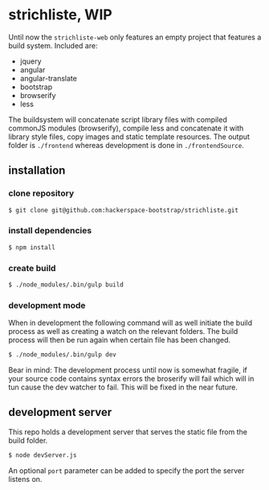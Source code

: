 # strichliste, WIP

Until now the `strichliste-web` only features an empty project that features a build system.
Included are:

* jquery
* angular
* angular-translate
* bootstrap
* browserify
* less

The buildsystem will concatenate script library files with compiled commonJS modules (browserify), compile less and concatenate it with library style files, copy images and static template resources.
The output folder is `./frontend` whereas development is done in `./frontendSource`.

## installation

### clone repository
````bash
$ git clone git@github.com:hackerspace-bootstrap/strichliste.git
````

### install dependencies
````bash
$ npm install
````

### create build
````bash
$ ./node_modules/.bin/gulp build
````

### development mode
When in development the following command will as well initiate the build process as well as creating a watch on the relevant folders.
The build process will then be run again when certain file has been changed.

````bash
$ ./node_modules/.bin/gulp dev
````

Bear in mind: The development process until now is somewhat fragile, if your source code contains syntax errors the broserify will fail which will in tun cause the dev watcher to fail.
This will be fixed in the near future.

## development server
This repo holds a development server that serves the static file from the build folder.

````bash
$ node devServer.js
````

An optional `port` parameter can be added to specify the port the server listens on.
